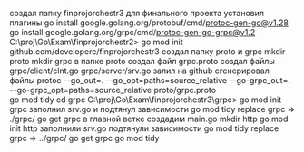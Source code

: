 создал папку finprojorchestr3 для финального проекта
установил плагины
go install google.golang.org/protobuf/cmd/protoc-gen-go@v1.28
go install google.golang.org/grpc/cmd/protoc-gen-go-grpc@v1.2
C:\proj\Go\Exam\finprojorchestr2> go mod init github.com/developerc/finprojorchestr3
создал папку proto и grpc
mkdir proto
mkdir grpc
в папке proto создал файл grpc.proto
создал файлы 
grpc/client/clnt.go
grpc/server/srv.go
залил на github
сгенерировал файлы
protoc --go_out=. --go_opt=paths=source_relative     --go-grpc_out=. --go-grpc_opt=paths=source_relative     proto/grpc.proto  
go mod tidy
cd grpc
C:\proj\Go\Exam\finprojorchestr3\grpc> go mod init grpc
заполнил srv.go и подтянул зависимости
go mod tidy
replace grpc => ./grpc/
go get grpc
в главной ветке создадим main.go
mkdir http
go mod init http
заполнили srv.go подтянули зависимости
go mod tidy
replace grpc => ../grpc/
go get grpc
go mod tidy